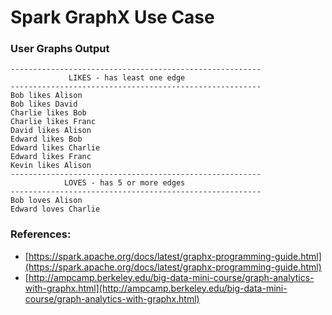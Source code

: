 Spark GraphX Use Case
=====================

### User Graphs Output
```
--------------------------------------------------------
             LIKES - has least one edge                 
--------------------------------------------------------
Bob likes Alison
Bob likes David
Charlie likes Bob
Charlie likes Franc
David likes Alison
Edward likes Bob
Edward likes Charlie
Edward likes Franc
Kevin likes Alison
--------------------------------------------------------
            LOVES - has 5 or more edges                 
--------------------------------------------------------
Bob loves Alison
Edward loves Charlie
```

### References:

* [https://spark.apache.org/docs/latest/graphx-programming-guide.html](https://spark.apache.org/docs/latest/graphx-programming-guide.html)
* [http://ampcamp.berkeley.edu/big-data-mini-course/graph-analytics-with-graphx.html](http://ampcamp.berkeley.edu/big-data-mini-course/graph-analytics-with-graphx.html)

